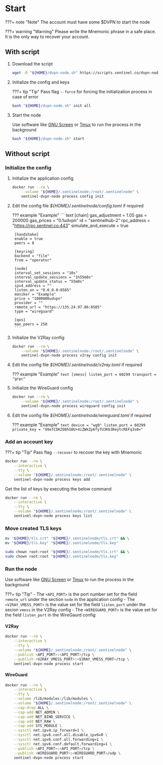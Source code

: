 # Start

???+ note "Note"
    The account must have some $DVPN to start the node

???+ warning "Warning"
    Please write the Mnemonic phrase in a safe place. It is the only way to recover your account.

## With script

1. Download the script

    ``` sh
    wget -O "${HOME}/dvpn-node.sh" https://scripts.sentinel.co/dvpn-node.sh
    ```

2. Initialize the config and keys

    ???+ tip "Tip"
        Pass flag `--force` for forcing the initialization process in case of error

    ``` sh
    bash "${HOME}/dvpn-node.sh" init all
    ```

3. Start the node

    Use software like [GNU Screen](https://www.gnu.org/software/screen "GNU Screen")
    or [Tmux](https://github.com/tmux/tmux/wiki "Tmux") to run the process in the background

    ``` sh
    bash "${HOME}/dvpn-node.sh" start
    ```

## Without script

### Initialize the config

1. Initialize the application config

    ``` sh
    docker run --rm \
        --volume "${HOME}/.sentinelnode:/root/.sentinelnode" \
        sentinel-dvpn-node process config init
    ```

2. Edit the config file _${HOME}/.sentinelnode/config.toml_ if required

    ??? example "Example"
        ``` text
        [chain]
        gas_adjustment = 1.05
        gas = 200000
        gas_prices = "0.1udvpn"
        id = "sentinelhub-2"
        rpc_address = "https://rpc.sentinel.co:443"
        simulate_and_execute = true

        [handshake]
        enable = true
        peers = 8

        [keyring]
        backend = "file"
        from = "operator"

        [node]
        interval_set_sessions = "10s"
        interval_update_sessions = "1h55m0s"
        interval_update_status = "55m0s"
        ipv4_address = ""
        listen_on = "0.0.0.0:8585"
        moniker = "Example"
        price = "1000000udvpn"
        provider = ""
        remote_url = "https://135.24.97.86:8585"
        type = "wireguard"

        [qos]
        max_peers = 250
        ```

3. Initialize the V2Ray config

    ``` sh
    docker run --rm \
        --volume "${HOME}/.sentinelnode:/root/.sentinelnode" \
        sentinel-dvpn-node process v2ray config init
    ```

4. Edit the config file _${HOME}/.sentinelnode/v2ray.toml_ if required

    ??? example "Example"
        ``` text
        [vmess]
        listen_port = 60299
        transport = "grpc"
        ```

5. Initialize the WireGuard config

    ``` sh
    docker run --rm \
        --volume "${HOME}/.sentinelnode:/root/.sentinelnode" \
        sentinel-dvpn-node process wireguard config init
    ```

6. Edit the config file _${HOME}/.sentinelnode/wireguard.toml_ if required

    ??? example "Example"
        ``` text
        device = "wg0"
        listen_port = 60299
        private_key = "O9efCDKZO8hS0U+4iZWkZp6fyfU3Kb3ReytcREFq3s0="
        ```

### Add an account key

???+ tip "Tip"
    Pass flag `--recover` to recover the key with Mnemonic

``` sh
docker run --rm \
    --interactive \
    --tty \
    --volume "${HOME}/.sentinelnode:/root/.sentinelnode" \
    sentinel-dvpn-node process keys add
```

Get the list of keys by executing the below command

``` sh
docker run --rm \
    --interactive \
    --tty \
    --volume "${HOME}/.sentinelnode:/root/.sentinelnode" \
    sentinel-dvpn-node process keys list
```

### Move created TLS keys

``` sh
mv "${HOME}/tls.crt" "${HOME}/.sentinelnode/tls.crt" && \
mv "${HOME}/tls.key" "${HOME}/.sentinelnode/tls.key"

sudo chown root:root "${HOME}/.sentinelnode/tls.crt" && \
sudo chown root:root "${HOME}/.sentinelnode/tls.key"
```

### Run the node

Use software like [GNU Screen](https://www.gnu.org/software/screen "GNU Screen")
or [Tmux](https://github.com/tmux/tmux/wiki "Tmux") to run the process in the background

???+ tip "Tip"
    - The `<API_PORT>` is the port number set for the field `remote_url` under the section `node` in the application config
    - The `<V2RAY_VMESS_PORT>` is the value set for the field `listen_port` under the secion `vmess` in the V2Ray config
    - The `<WIREGUARD_PORT>` is the value set for the field `listen_port` in the WireGaurd config

#### V2Ray

``` sh
docker run --rm \
    --interactive \
    --tty \
    --volume "${HOME}/.sentinelnode:/root/.sentinelnode" \
    --publish <API_PORT>:<API_PORT>/tcp \
    --publish <V2RAY_VMESS_PORT>:<V2RAY_VMESS_PORT>/tcp \
    sentinel-dvpn-node process start
```

#### WireGuard

``` sh
docker run --rm \
    --interactive \
    --tty \
    --volume /lib/modules:/lib/modules \
    --volume "${HOME}/.sentinelnode:/root/.sentinelnode" \
    --cap-drop ALL \
    --cap-add NET_ADMIN \
    --cap-add NET_BIND_SERVICE \
    --cap-add NET_RAW \
    --cap-add SYS_MODULE \
    --sysctl net.ipv4.ip_forward=1 \
    --sysctl net.ipv6.conf.all.disable_ipv6=0 \
    --sysctl net.ipv6.conf.all.forwarding=1 \
    --sysctl net.ipv6.conf.default.forwarding=1 \
    --publish <API_PORT>:<API_PORT>/tcp \
    --publish <WIREGUARD_PORT>:<WIREGUARD_PORT>/udp \
    sentinel-dvpn-node process start
```
